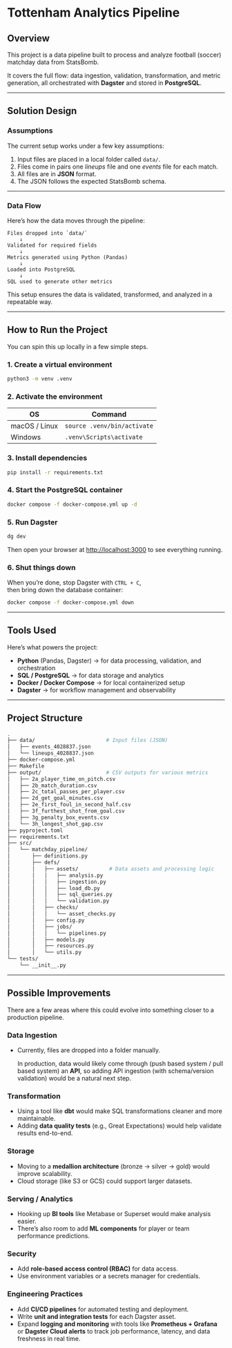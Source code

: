 # Tottenham Analytics Pipeline

## Overview

This project is a data pipeline built to process and analyze football (soccer) matchday data from StatsBomb.

It covers the full flow: data ingestion, validation, transformation, and metric generation, all orchestrated with **Dagster** and stored in **PostgreSQL**.

---

## Solution Design

### Assumptions

The current setup works under a few key assumptions:

1. Input files are placed in a local folder called `data/`.
2. Files come in pairs one *lineups* file and one *events* file for each match.
3. All files are in **JSON** format.
4. The JSON follows the expected StatsBomb schema.

---

### Data Flow

Here’s how the data moves through the pipeline:

```
Files dropped into `data/`  
    ↓  
Validated for required fields  
    ↓  
Metrics generated using Python (Pandas)  
    ↓  
Loaded into PostgreSQL  
    ↓  
SQL used to generate other metrics
```

This setup ensures the data is validated, transformed, and analyzed in a repeatable way.

---

## How to Run the Project

You can spin this up locally in a few simple steps.

### 1. Create a virtual environment

```bash
python3 -m venv .venv
```

### 2. Activate the environment

| OS | Command |
| --- | --- |
| macOS / Linux | `source .venv/bin/activate` |
| Windows | `.venv\Scripts\activate` |

### 3. Install dependencies

```bash
pip install -r requirements.txt
```

### 4. Start the PostgreSQL container

```bash
docker compose -f docker-compose.yml up -d
```

### 5. Run Dagster

```bash
dg dev
```

Then open your browser at [http://localhost:3000](http://localhost:3000) to see everything running.

### 6. Shut things down

When you’re done, stop Dagster with `CTRL + C`,  
then bring down the database container:

```bash
docker compose -f docker-compose.yml down
```

---

## Tools Used

Here’s what powers the project:

- **Python** (Pandas, Dagster) → for data processing, validation, and orchestration  
- **SQL / PostgreSQL** → for data storage and analytics  
- **Docker / Docker Compose** → for local containerized setup  
- **Dagster** → for workflow management and observability

---

## Project Structure

```bash
.
├── data/                       # Input files (JSON)
│   ├── events_4028837.json
│   └── lineups_4028837.json
├── docker-compose.yml
├── Makefile
├── output/                     # CSV outputs for various metrics
│   ├── 2a_player_time_on_pitch.csv
│   ├── 2b_match_duration.csv
│   ├── 2c_total_passes_per_player.csv
│   ├── 2d_get_goal_minutes.csv
│   ├── 2e_first_foul_in_second_half.csv
│   ├── 3f_furthest_shot_from_goal.csv
│   ├── 3g_penalty_box_events.csv
│   └── 3h_longest_shot_gap.csv
├── pyproject.toml
├── requirements.txt
├── src/
│   └── matchday_pipeline/
│       ├── definitions.py
│       ├── defs/
│       │   ├── assets/          # Data assets and processing logic
│       │   │   ├── analysis.py
│       │   │   ├── ingestion.py
│       │   │   ├── load_db.py
│       │   │   ├── sql_queries.py
│       │   │   └── validation.py
│       │   ├── checks/
│       │   │   └── asset_checks.py
│       │   ├── config.py
│       │   ├── jobs/
│       │   │   └── pipelines.py
│       │   ├── models.py
│       │   ├── resources.py
│       │   └── utils.py
└── tests/
    └── __init__.py
```

---

## Possible Improvements

There are a few areas where this could evolve into something closer to a production pipeline.

### **Data Ingestion**

- Currently, files are dropped into a folder manually.

  In production, data would likely come through (push based system / pull based system) an **API**, so adding API ingestion (with schema/version validation) would be a natural next step.

### **Transformation**

- Using a tool like **dbt** would make SQL transformations cleaner and more maintainable.
- Adding **data quality tests** (e.g., Great Expectations) would help validate results end-to-end.

### **Storage**

- Moving to a **medallion architecture** (bronze → silver → gold) would improve scalability.
- Cloud storage (like S3 or GCS) could support larger datasets.

### **Serving / Analytics**

- Hooking up **BI tools** like Metabase or Superset would make analysis easier.
- There’s also room to add **ML components** for player or team performance predictions.

### **Security**

- Add **role-based access control (RBAC)** for data access.
- Use environment variables or a secrets manager for credentials.

### **Engineering Practices**

- Add **CI/CD pipelines** for automated testing and deployment.
- Write **unit and integration tests** for each Dagster asset.
- Expand **logging and monitoring** with tools like **Prometheus + Grafana** or **Dagster Cloud alerts** to track job performance, latency, and data freshness in real time.
